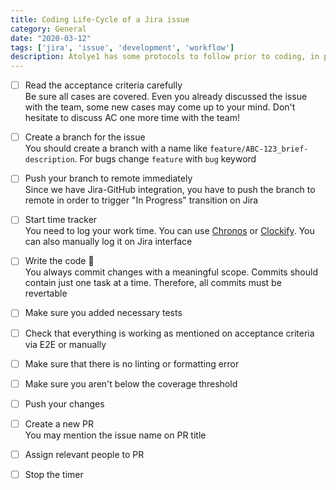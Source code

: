 ```yaml
---
title: Coding Life-Cycle of a Jira issue
category: General
date: "2020-03-12"
tags: ['jira', 'issue', 'development', 'workflow']
description: Atolye1 has some protocols to follow prior to coding, in progress and afterwards of coding as well.
---
```


- [ ] Read the acceptance criteria carefully  
Be sure all cases are covered. Even you already discussed the issue with the team, some new cases may come up to your mind. Don't hesitate to discuss AC one more time with the team!

- [ ] Create a branch for the issue  
You should create a branch with a name like `feature/ABC-123_brief-description`. For bugs change `feature` with `bug` keyword

- [ ] Push your branch to remote immediately   
Since we have Jira-GitHub integration, you have to push the branch to remote in order to trigger "In Progress" transition on Jira

- [ ] Start time tracker  
You need to log your work time. You can use [Chronos](https://chronos.web-pal.com) or [Clockify](https://clockify.me). You can also manually log it on Jira interface

- [ ] Write the code 👊  
You always commit changes with a meaningful scope. Commits should contain just one task at a time. Therefore, all commits must be revertable

- [ ] Make sure you added necessary tests

- [ ] Check that everything is working as mentioned on acceptance criteria via E2E or manually  

- [ ] Make sure that there is no linting or formatting error

- [ ] Make sure you aren't below the coverage threshold

- [ ] Push your changes

- [ ] Create a new PR  
You may mention the issue name on PR title

- [ ] Assign relevant people to PR

- [ ] Stop the timer

